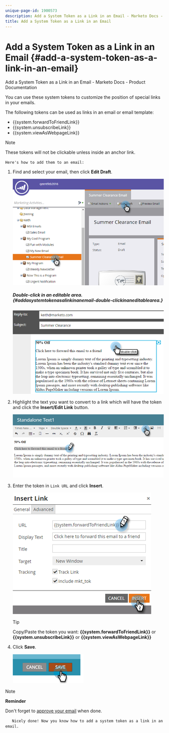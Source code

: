 ```yaml
---
unique-page-id: 1900573
description: Add a System Token as a Link in an Email - Marketo Docs - Product Documentation
title: Add a System Token as a Link in an Email
---
```


# Add a System Token as a Link in an Email {#add-a-system-token-as-a-link-in-an-email}

Add a System Token as a Link in an Email - Marketo Docs - Product Documentation

You can use these system tokens to customize the position of special links in your emails.

The following tokens can be used as links in an email or email template:

* {{system.forwardToFriendLink}}
* {{system.unsubscribeLink}}
* {{system.viewAsWebpageLink}}

>[!NOTE]
>
>These tokens will not be clickable unless inside an anchor link.

`Here's how to add them to an email:`

1. Find and select your email, then click **Edit Draft**.

   ![](assets/one-1.png)

   ##### Double-click in an editable area. {#addasystemtokenasalinkinanemail-double-clickinaneditablearea.}

   ![](assets/two-1.png)

1. Highlight the text you want to convert to a link which will have the token and click the **Insert/Edit Link** button.

   ![](assets/three-1.png)

1. Enter the token in `Link URL` and click **Insert**.

   ![](assets/four-1.png)

   >[!TIP]
   >
   >Copy/Paste the token you want: **{{system.forwardToFriendLink}}** or **{{system.unsubscribeLink}}** or **{{system.viewAsWebpageLink}}**

1. Click **Save**.

   ![](assets/image2014-9-17-22-3a12-3a17.png)

>[!NOTE]
>
>**Reminder**
>
>Don't forget to [approve your email](../../../../../welcome-to-marketo-docs/product-docs/email-marketing/general/creating-an-email/approve-an-email.md) when done.

`  
Nicely done! Now you know how to add a system token as a link in an email.` 
